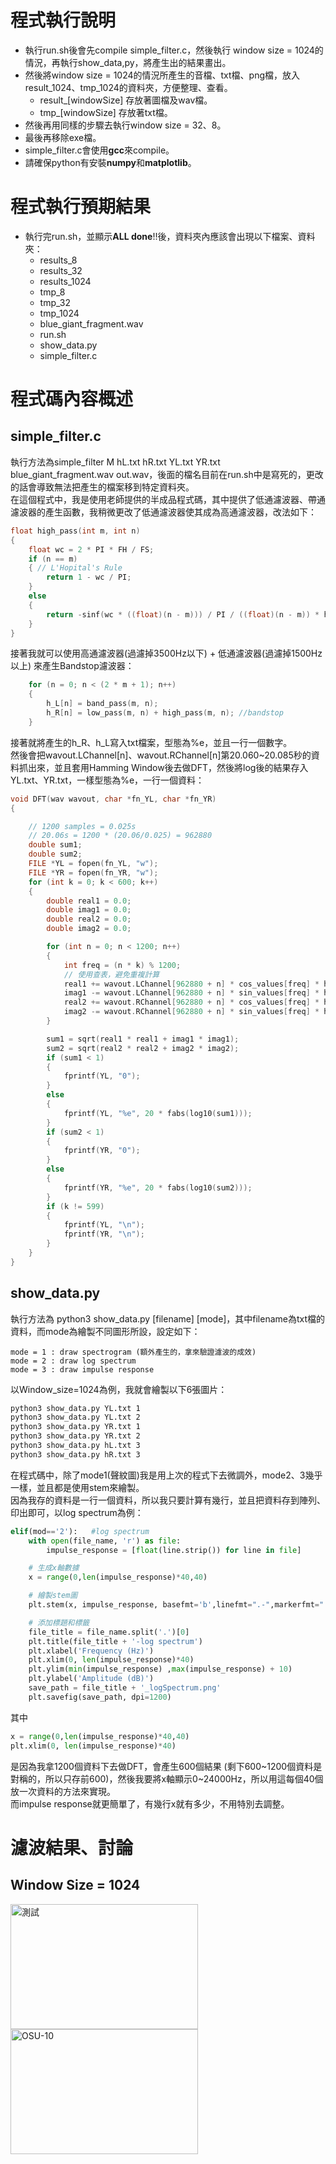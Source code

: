 # 程式執行說明
  - 執行run.sh後會先compile simple_filter.c，然後執行 window size = 1024的情況，再執行show_data,py，將產生出的結果畫出。
  - 然後將window size = 1024的情況所產生的音檔、txt檔、png檔，放入result_1024、tmp_1024的資料夾，方便整理、查看。
    - result_[windowSize] 存放著圖檔及wav檔。
    - tmp_[windowSize] 存放著txt檔。
  - 然後再用同樣的步驟去執行window size = 32、8。
  - 最後再移除exe檔。
  - simple_filter.c會使用**gcc**來compile。
  - 請確保python有安裝**numpy**和**matplotlib**。
# 程式執行預期結果
  - 執行完run.sh，並顯示**ALL done**!!後，資料夾內應該會出現以下檔案、資料夾：
    - results_8
    - results_32
    - results_1024
    - tmp_8
    - tmp_32
    - tmp_1024
    - blue_giant_fragment.wav
    - run.sh
    - show_data.py
    - simple_filter.c
# 程式碼內容概述
## simple_filter.c
執行方法為simple_filter M hL.txt hR.txt YL.txt YR.txt blue_giant_fragment.wav out.wav，後面的檔名目前在run.sh中是寫死的，更改的話會導致無法把產生的檔案移到特定資料夾。  
在這個程式中，我是使用老師提供的半成品程式碼，其中提供了低通濾波器、帶通濾波器的產生函數，我稍微更改了低通濾波器使其成為高通濾波器，改法如下：
```c
float high_pass(int m, int n)
{
	float wc = 2 * PI * FH / FS;
	if (n == m)
	{ // L'Hopital's Rule
		return 1 - wc / PI;
	}
	else
	{
		return -sinf(wc * ((float)(n - m))) / PI / ((float)(n - m)) * hamming(2 * m + 1, n);
	}
}
```
接著我就可以使用高通濾波器(過濾掉3500Hz以下) + 低通濾波器(過濾掉1500Hz以上) 來產生Bandstop濾波器：
```c
	for (n = 0; n < (2 * m + 1); n++)
	{
		h_L[n] = band_pass(m, n);
		h_R[n] = low_pass(m, n) + high_pass(m, n); //bandstop
	}
```
接著就將產生的h_R、h_L寫入txt檔案，型態為%e，並且一行一個數字。  
然後會把wavout.LChannel[n]、wavout.RChannel[n]第20.060~20.085秒的資料抓出來，並且套用Hamming Window後去做DFT，然後將log後的結果存入YL.txt、YR.txt，一樣型態為%e，一行一個資料：  
```c
void DFT(wav wavout, char *fn_YL, char *fn_YR)
{

	// 1200 samples = 0.025s
	// 20.06s = 1200 * (20.06/0.025) = 962880
	double sum1;
	double sum2;
	FILE *YL = fopen(fn_YL, "w");
	FILE *YR = fopen(fn_YR, "w");
	for (int k = 0; k < 600; k++)
	{
		double real1 = 0.0;
		double imag1 = 0.0;
		double real2 = 0.0;
		double imag2 = 0.0;

		for (int n = 0; n < 1200; n++)
		{
			int freq = (n * k) % 1200;
			// 使用查表，避免重複計算
			real1 += wavout.LChannel[962880 + n] * cos_values[freq] * hamming(1199,n);
			imag1 -= wavout.LChannel[962880 + n] * sin_values[freq] * hamming(1199,n);
			real2 += wavout.RChannel[962880 + n] * cos_values[freq] * hamming(1199,n);
			imag2 -= wavout.RChannel[962880 + n] * sin_values[freq] * hamming(1199,n);
		}

		sum1 = sqrt(real1 * real1 + imag1 * imag1);
		sum2 = sqrt(real2 * real2 + imag2 * imag2);
		if (sum1 < 1)
		{
			fprintf(YL, "0");
		}
		else
		{
			fprintf(YL, "%e", 20 * fabs(log10(sum1)));
		}
		if (sum2 < 1)
		{
			fprintf(YR, "0");
		}
		else
		{
			fprintf(YR, "%e", 20 * fabs(log10(sum2)));
		}
		if (k != 599)
		{
			fprintf(YL, "\n");
			fprintf(YR, "\n");
		}
	}
}
```
## show_data.py
執行方法為 python3 show_data.py [filename] [mode]，其中filename為txt檔的資料，而mode為繪製不同圖形所設，設定如下：
```
mode = 1 : draw spectrogram (額外產生的，拿來驗證濾波的成效)
mode = 2 : draw log spectrum
mode = 3 : draw impulse response
```
以Window_size=1024為例，我就會繪製以下6張圖片：
```sh
python3 show_data.py YL.txt 1
python3 show_data.py YL.txt 2
python3 show_data.py YR.txt 1
python3 show_data.py YR.txt 2
python3 show_data.py hL.txt 3
python3 show_data.py hR.txt 3
```
在程式碼中，除了mode1(聲紋圖)我是用上次的程式下去微調外，mode2、3幾乎一樣，並且都是使用stem來繪製。  
因為我存的資料是一行一個資料，所以我只要計算有幾行，並且把資料存到陣列、印出即可，以log spectrum為例：
```python
elif(mod=='2'):   #log spectrum
    with open(file_name, 'r') as file:
        impulse_response = [float(line.strip()) for line in file]

    # 生成x軸數據
    x = range(0,len(impulse_response)*40,40)

    # 繪製stem圖
    plt.stem(x, impulse_response, basefmt='b',linefmt=".-",markerfmt=" ")

    # 添加標題和標籤
    file_title = file_name.split('.')[0]
    plt.title(file_title + '-log spectrum')
    plt.xlabel('Frequency (Hz)')
    plt.xlim(0, len(impulse_response)*40)
    plt.ylim(min(impulse_response) ,max(impulse_response) + 10)
    plt.ylabel('Amplitude (dB)')
    save_path = file_title + '_logSpectrum.png'
    plt.savefig(save_path, dpi=1200)
```
其中
```python
x = range(0,len(impulse_response)*40,40)
plt.xlim(0, len(impulse_response)*40)
```
是因為我拿1200個資料下去做DFT，會產生600個結果 (剩下600~1200個資料是對稱的，所以只存前600)，然後我要將x軸顯示0~24000Hz，所以用這每個40個放一次資料的方法來實現。  
而impulse response就更簡單了，有幾行x就有多少，不用特別去調整。
# 濾波結果、討論
## Window Size = 1024

<div class="image">
<img src="https://i.ibb.co/Chmm158/osu.jpg" alt="測試" width="300" height="200">
<img src="https://i.ibb.co/0KxsVSm/OSU-10.png" alt="OSU-10" border="0" width="300" height="200">
</div>

